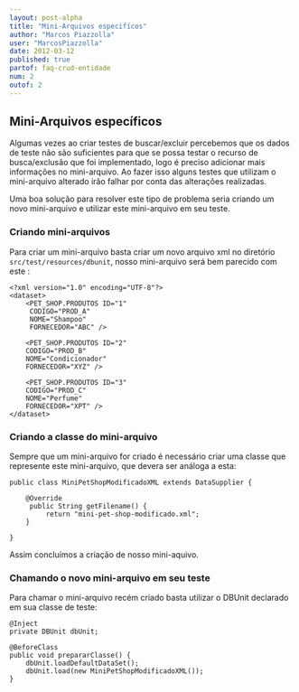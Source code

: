 ```yaml
---
layout: post-alpha
title: "Mini-Arquivos especifícos"
author: "Marcos Piazzolla"
user: "MarcosPiazzolla"
date: 2012-03-12
published: true 
partof: faq-crud-entidade
num: 2
outof: 2
---
```


## Mini-Arquivos específicos

Algumas vezes ao criar testes de buscar/excluir percebemos que os dados de teste não são suficientes
para que se possa testar o recurso de busca/exclusão que foi implementado, logo é preciso adicionar
mais informações no mini-arquivo. Ao fazer isso alguns testes que utilizam o mini-arquivo alterado
irão falhar por conta das alterações realizadas.

 Uma boa solução para resolver este tipo de problema seria criando um novo mini-arquivo e utilizar 
este mini-arquivo em seu teste.

### Criando mini-arquivos

Para criar um mini-arquivo basta criar um novo arquivo xml no diretório `src/test/resources/dbunit`, 
nosso mini-arquivo será bem parecido com este :

	<?xml version="1.0" encoding="UTF-8"?>
	<dataset>
		<PET_SHOP.PRODUTOS ID="1"
		 CODIGO="PROD_A" 
		 NOME="Shampoo" 
		 FORNECEDOR="ABC" />
		 
		<PET_SHOP.PRODUTOS ID="2" 
		CODIGO="PROD_B" 
		NOME="Condicionador" 
		FORNECEDOR="XYZ" />
		
		<PET_SHOP.PRODUTOS ID="3" 
		CODIGO="PROD_C" 
		NOME="Perfume" 
		FORNECEDOR="XPT" />
	</dataset>

### Criando a classe do mini-arquivo

Sempre que um mini-arquivo for criado é necessário criar uma classe que represente este 
mini-arquivo, que devera ser análoga a esta:

    public class MiniPetShopModificadoXML extends DataSupplier {

        @Override
         public String getFilename() {
             return "mini-pet-shop-modificado.xml";
        }

    }
    
Assim concluímos a criação de nosso mini-aquivo.

### Chamando o novo mini-arquivo em seu teste

Para chamar o mini-arquivo recém criado basta utilizar o DBUnit declarado em sua classe de teste:

    @Inject
    private DBUnit dbUnit;

    @BeforeClass
    public void prepararClasse() {
        dbUnit.loadDefaultDataSet();
        dbUnit.load(new MiniPetShopModificadoXML());
    }
		